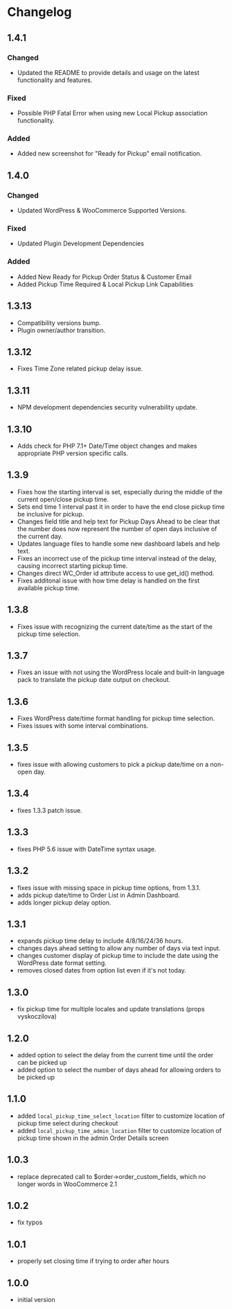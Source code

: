 # Changelog

## 1.4.1

### Changed

- Updated the README to provide details and usage on the latest functionality and features.

### Fixed

- Possible PHP Fatal Error when using new Local Pickup association functionality.

### Added

- Added new screenshot for "Ready for Pickup" email notification.

## 1.4.0

### Changed

- Updated WordPress & WooCommerce Supported Versions.

### Fixed

- Updated Plugin Development Dependencies

### Added

- Added New Ready for Pickup Order Status & Customer Email
- Added Pickup Time Required & Local Pickup Link Capabilities

## 1.3.13

- Compatibility versions bump.
- Plugin owner/author transition.

## 1.3.12

- Fixes Time Zone related pickup delay issue.

## 1.3.11

- NPM development dependencies security vulnerability update.

## 1.3.10

- Adds check for PHP 7.1+ Date/Time object changes and makes appropriate PHP version specific calls.

## 1.3.9

- Fixes how the starting interval is set, especially during the middle of the current open/close pickup time.
- Sets end time 1 interval past it in order to have the end close pickup time be inclusive for pickup.
- Changes field title and help text for Pickup Days Ahead to be clear that the number does now represent the number of open days inclusive of the current day.
- Updates language files to handle some new dashboard labels and help text.
- Fixes an incorrect use of the pickup time interval instead of the delay, causing incorrect starting pickup time.
- Changes direct WC_Order id attribute access to use get_id() method.
- Fixes additonal issue with how time delay is handled on the first available pickup time.

## 1.3.8

- Fixes issue with recognizing the current date/time as the start of the pickup time selection.

## 1.3.7

- Fixes an issue with not using the WordPress locale and built-in language pack to translate the pickup date output on checkout.

## 1.3.6

- Fixes WordPress date/time format handling for pickup time selection.
- Fixes issues with some interval combinations.

## 1.3.5

- fixes issue with allowing customers to pick a pickup date/time on a non-open day.

## 1.3.4

- fixes 1.3.3 patch issue.

## 1.3.3

- fixes PHP 5.6 issue with DateTime syntax usage.

## 1.3.2

- fixes issue with missing space in pickup time options, from 1.3.1.
- adds pickup date/time to Order List in Admin Dashboard.
- adds longer pickup delay option.

## 1.3.1

- expands pickup time delay to include 4/8/16/24/36 hours.
- changes days ahead setting to allow any number of days via text input.
- changes customer display of pickup time to include the date using the WordPress date format setting.
- removes closed dates from option list even if it's not today.

## 1.3.0

- fix pickup time for multiple locales and update translations (props vyskoczilova)

## 1.2.0

- added option to select the delay from the current time until the order can be picked up
- added option to select the number of days ahead for allowing orders to be picked up

## 1.1.0

- added `local_pickup_time_select_location` filter to customize location of pickup time select during checkout
- added `local_pickup_time_admin_location` filter to customize location of pickup time shown in the admin Order Details screen

## 1.0.3

- replace deprecated call to $order->order_custom_fields, which no longer words in WooCommerce 2.1

## 1.0.2

- fix typos

## 1.0.1

- properly set closing time if trying to order after hours

## 1.0.0

- initial version
